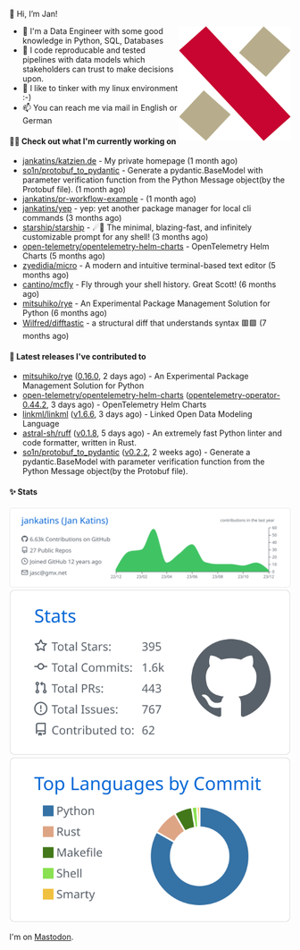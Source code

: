 👋 Hi, I’m Jan!

<img align="right" src="https://raw.githubusercontent.com/kreuzwerkerbot/kreuzwerkerbot/master/assets/xw.png" width="200">

- 🌱 I'm a Data Engineer with some good knowledge in Python, SQL, Databases
- 💪 I code reproducable and tested pipelines with data models which stakeholders can trust to make decisions upon.
- 💞️ I like to tinker with my linux environment :-)
- 📫 You can reach me via mail in English or German

#### 👩‍💻 Check out what I'm currently working on

- [jankatins/katzien.de](https://github.com/jankatins/katzien.de) - My private homepage (1 month ago)
- [so1n/protobuf_to_pydantic](https://github.com/so1n/protobuf_to_pydantic) - Generate a pydantic.BaseModel with parameter verification function from the Python Message object(by the Protobuf file). (1 month ago)
- [jankatins/pr-workflow-example](https://github.com/jankatins/pr-workflow-example) -  (1 month ago)
- [jankatins/yep](https://github.com/jankatins/yep) - yep: yet another package manager for local cli commands (3 months ago)
- [starship/starship](https://github.com/starship/starship) - ☄🌌️  The minimal, blazing-fast, and infinitely customizable prompt for any shell! (3 months ago)
- [open-telemetry/opentelemetry-helm-charts](https://github.com/open-telemetry/opentelemetry-helm-charts) - OpenTelemetry Helm Charts (5 months ago)
- [zyedidia/micro](https://github.com/zyedidia/micro) - A modern and intuitive terminal-based text editor (5 months ago)
- [cantino/mcfly](https://github.com/cantino/mcfly) - Fly through your shell history. Great Scott! (6 months ago)
- [mitsuhiko/rye](https://github.com/mitsuhiko/rye) - An Experimental Package Management Solution for Python (6 months ago)
- [Wilfred/difftastic](https://github.com/Wilfred/difftastic) - a structural diff that understands syntax 🟥🟩 (7 months ago)

#### 🔭 Latest releases I've contributed to

- [mitsuhiko/rye](https://github.com/mitsuhiko/rye) ([0.16.0](https://github.com/mitsuhiko/rye/releases/tag/0.16.0), 2 days ago) - An Experimental Package Management Solution for Python
- [open-telemetry/opentelemetry-helm-charts](https://github.com/open-telemetry/opentelemetry-helm-charts) ([opentelemetry-operator-0.44.2](https://github.com/open-telemetry/opentelemetry-helm-charts/releases/tag/opentelemetry-operator-0.44.2), 3 days ago) - OpenTelemetry Helm Charts
- [linkml/linkml](https://github.com/linkml/linkml) ([v1.6.6](https://github.com/linkml/linkml/releases/tag/v1.6.6), 3 days ago) - Linked Open Data Modeling Language
- [astral-sh/ruff](https://github.com/astral-sh/ruff) ([v0.1.8](https://github.com/astral-sh/ruff/releases/tag/v0.1.8), 5 days ago) - An extremely fast Python linter and code formatter, written in Rust.
- [so1n/protobuf_to_pydantic](https://github.com/so1n/protobuf_to_pydantic) ([v0.2.2](https://github.com/so1n/protobuf_to_pydantic/releases/tag/v0.2.2), 2 weeks ago) - Generate a pydantic.BaseModel with parameter verification function from the Python Message object(by the Protobuf file).


#### ✨ Stats

  [![](https://raw.githubusercontent.com/jankatins/jankatins/master/profile-summary-card-output/github/0-profile-details.svg)](https://github.com/vn7n24fzkq/github-profile-summary-cards)
  [![](https://raw.githubusercontent.com/jankatins/jankatins/master/profile-summary-card-output/github/3-stats.svg)](https://github.com/vn7n24fzkq/github-profile-summary-cards)
  [![](https://raw.githubusercontent.com/jankatins/jankatins/master/profile-summary-card-output/github/2-most-commit-language.svg)](https://github.com/vn7n24fzkq/github-profile-summary-cards)

I'm on <a rel="me" href="https://fosstodon.org/@jankatins">Mastodon</a>.
